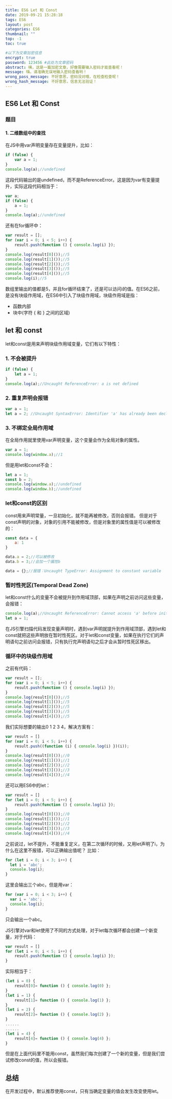 ```yaml
---
title: ES6 Let 和 Const
date: 2019-09-21 15:28:18
tags: ES6
layout: post
categories: ES6
thumbnail: ""
top: -1
toc: true

#以下为文章加密信息
encrypt: true
password: 123456 #此处为文章密码
abstract: 咦，这是一篇加密文章，好像需要输入密码才能查看呢！
message: 嗨，请准确无误地输入密码查看哟！
wrong_pass_message: 不好意思，密码没对哦，在检查检查呢！
wrong_hash_message: 不好意思，信息无法验证！
---
```


## ES6 Let 和 Const

### 题目

#### 1. 二维数组中的查找

在JS中用var声明变量存在变量提升，比如：

```js
if (false) {
    var a = 1;
}
console.log(a);//undefined
```

这段代码输出的是undefined，而不是ReferenceError。这是因为var有变量提升，实际这段代码相当于：

```js
var a;
if (false) {
    a = 1;
}
console.log(a);//undefined
```

还有在for循环中：

```js
var result = [];
for (var i = 0; i < 5; i++) {
    result.push(function () { console.log(i) });
}
console.log(result[0]());//5
console.log(result[1]());//5
console.log(result[2]());//5
console.log(result[3]());//5
console.log(result[4]());//5
console.log(i);//5
```

数组里输出的值都是5，并且for循环结束了，还是可以访问i的值。在ES6之前，是没有块级作用域，在ES6中引入了块级作用域，块级作用域是指：

- 函数内部
- 块中(字符 { 和 } 之间的区域)

## let 和 const

let和const是用来声明块级作用域变量，它们有以下特性：

### 1. 不会被提升

```js
if (false) {
    let a = 1;
}
console.log(a);//Uncaught ReferenceError: a is not defined
```

### 2. 重复声明会报错

```js
var a = 1;
let a = 2; //Uncaught SyntaxError: Identifier 'a' has already been declared
```

### 3. 不绑定全局作用域

在全局作用就里使用var声明变量，这个变量会作为全局对象的属性。

```js
var a = 1;
console.log(window.a);//1
```

但是用let和const不会：

```js
let a = 1;
const b = 2;
console.log(window.a);//undefined
console.log(window.b);//undefined
```

### let和const的区别

const用来声明常量，一旦初始化，就不能再被修改，否则会报错。
但是对于const声明的对象，对象的引用不能被修改，但是对象里的属性值是可以被修改的：

```js
const data = {
    a: 1
}

data.a = 2;//可以被修改
data.b = 3;//会加一个属性b

data = {};//报错：Uncaught TypeError: Assignment to constant variable
```

### 暂时性死区(Temporal Dead Zone)

let和const什么的变量不会被提升到作用域顶部，如果在声明之前访问这些变量，会报错：

```js
console.log(a);//Uncaught ReferenceError: Cannot access 'a' before initialization
let a = 1;
```

在JS引擎扫描代码发现变量声明时，遇到var声明就提升到作用域顶部，遇到let和const就把这些声明放在暂时性死区。对于let和const变量，如果在执行它们的声明语句之前访问会报错，只有执行完声明语句之后才会从暂时性死区移出。

### 循环中的块级作用域

之前有代码：

```js
var result = [];
for (var i = 0; i < 5; i++) {
    result.push(function () { console.log(i) });
}
console.log(result[0]());//5
console.log(result[1]());//5
console.log(result[2]());//5
console.log(result[3]());//5
console.log(result[4]());//5
```

我们实际想要的输出0 1 2 3 4，解决方案有：

```js
var result = []
for (var i = 0; i < 5; i++) {
    result.push((function (i) { console.log(i) })(i));
}
console.log(result[0]());//0
console.log(result[1]());//1
console.log(result[2]());//2
console.log(result[3]());//3
console.log(result[4]());//4
```

还可以用ES6中的let：

```js
var result = []
for (let i = 0; i < 5; i++) {
    result.push(function () { console.log(i) });
}
console.log(result[0]());//0
console.log(result[1]());//1
console.log(result[2]());//2
console.log(result[3]());//3
console.log(result[4]());//4
```

之前说过，let不提升，不能重复定义，在第二次循环的时候，又用let声明了i，为什么在这里不报错，可以正确输出值呢？
比如：

```js
for (let i = 0; i < 3; i++) {
  let i = 'abc';
  console.log(i);
}
```

这里会输出三个abc，但是用var：

```js
for (var i = 0; i < 3; i++) {
  var i = 'abc';
  console.log(i);
}
```

只会输出一个abc。

JS引擎对var和let使用了不同的方式处理，对于let每次循环都会创建一个新变量，对于代码：

```js
var result = []
for (let i = 0; i < 5; i++) {
    result.push(function () { console.log(i) });
}
```

实际相当于：

```js
(let i = 0) {
    result[0]= function () { console.log(0) };
}
(let i = 1) {
    result[1]= function () { console.log(1) };
}
(let i = 2) {
    result[2]= function () { console.log(2) };
}
......
......
(let i = 4) {
    result[4]= function () { console.log(4) };
}
```

但是在上面代码里不能用const，虽然我们每次创建了一个新的变量，但是我们尝试修改const的值，所以会报错。

## 总结

在开发过程中，默认推荐使用const，只有当确定变量的值会发生改变使用let。
